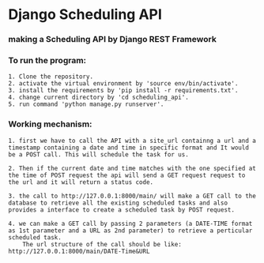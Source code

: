 # Django Scheduling API

### making a Scheduling API by Django REST Framework

### To run the program:
    1. Clone the repository.
    2. activate the virtual environment by 'source env/bin/activate'.
    3. install the requirements by 'pip install -r requirements.txt'.
    4. change current directory by 'cd scheduling_api'.
    5. run command 'python manage.py runserver'.

### Working mechanism:
    1. first we have to call the API with a site_url containng a url and a timestamp containing a date and time in specific format and It would be a POST call. This will schedule the task for us.

    2. Then if the current date and time matches with the one specified at the time of POST request the api will send a GET request request to the url and it will return a status code.

    3. the call to http://127.0.0.1:8000/main/ will make a GET call to the database to retrieve all the existing scheduled tasks and also provides a interface to create a scheduled task by POST request.
    
    4. we can make a GET call by passing 2 parameters (a DATE-TIME format as 1st parameter and a URL as 2nd parameter) to retrieve a perticular scheduled task.
        The url structure of the call should be like: http://127.0.0.1:8000/main/DATE-Time&URL 
    